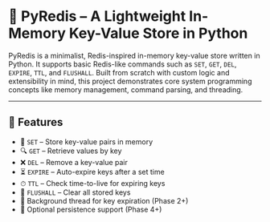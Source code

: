 # 🧠 PyRedis – A Lightweight In-Memory Key-Value Store in Python

PyRedis is a minimalist, Redis-inspired in-memory key-value store written in Python. It supports basic Redis-like commands such as `SET`, `GET`, `DEL`, `EXPIRE`, `TTL`, and `FLUSHALL`. Built from scratch with custom logic and extensibility in mind, this project demonstrates core system programming concepts like memory management, command parsing, and threading.

---

## 🚀 Features

- 🔐 `SET` – Store key-value pairs in memory
- 🔍 `GET` – Retrieve values by key
- ❌ `DEL` – Remove a key-value pair
- ⏳ `EXPIRE` – Auto-expire keys after a set time
- ⏱ `TTL` – Check time-to-live for expiring keys
- 🧹 `FLUSHALL` – Clear all stored keys
- 🧵 Background thread for key expiration (Phase 2+)
- 💾 Optional persistence support (Phase 4+)
